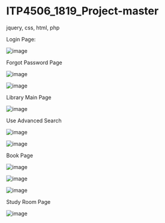 # ITP4506_1819_Project-master
jquery, css, html, php


Login Page:

![image](https://user-images.githubusercontent.com/42562789/169684363-d87498dd-25d8-40e2-8bff-c47331fb02c0.png)

Forgot Password Page

![image](https://user-images.githubusercontent.com/42562789/169702480-b1c94a57-36b5-46d9-b569-df0946244c7b.png)

![image](https://user-images.githubusercontent.com/42562789/169702574-222a8dd1-a975-478d-b76b-f45c5b13620a.png)

Library Main Page

![image](https://user-images.githubusercontent.com/42562789/169702607-b981230d-25fc-44d4-b14e-6c162a7aa789.png)

Use Advanced Search

![image](https://user-images.githubusercontent.com/42562789/169703123-7b30f839-966d-4338-9707-835c33472b32.png)


![image](https://user-images.githubusercontent.com/42562789/169703101-731c8de2-51c3-4ab5-a985-a089270f1972.png)

Book Page

![image](https://user-images.githubusercontent.com/42562789/169704704-e867c8bb-ae18-4b34-af9f-f797a5c14840.png)

![image](https://user-images.githubusercontent.com/42562789/169704757-49e9683e-4756-4a53-89ef-33b6db2e09ed.png)

![image](https://user-images.githubusercontent.com/42562789/169704855-b4932887-91f7-4d84-aedf-17fe7d558ca0.png)

Study Room Page

![image](https://user-images.githubusercontent.com/42562789/169704967-0fbb46b8-4666-4dc9-a1fe-26a71214011f.png)


